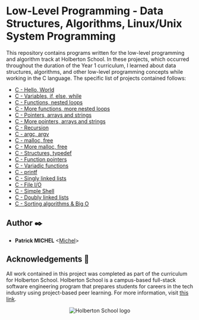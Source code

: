 # Low-Level Programming - Data Structures, Algorithms, Linux/Unix System Programming

This repository contains programs written for the low-level programming and
algorithm track at Holberton School. In these projects, which  occurred
throughout the duration of the Year 1 curriculum, I learned about data
structures, algorithms, and other low-level programming concepts while
working in the C language. The specific list of projects contained follows:

* [C - Hello, World](./hello_world)
* [C - Variables, if, else, while](./variables_if_else_while)
* [C - Functions, nested loops](./functions_nested_loops)
* [C - More functions, more nested loops](./more_functions_nested_loops)
* [C - Pointers, arrays and strings](./pointers_arrays_strings)
* [C - More pointers, arrays and strings](./pointers_arrays_strings)
* [C - Recursion](./recursion)
* [C - argc, argv](./argc_argv)
* [C - malloc, free](./malloc_free)
* [C - More malloc, free](./more_malloc_free)
* [C - Structures, typedef](./structures_typedef)
* [C - Function pointers](./function_pointers)
* [C - Variadic functions](./variadic_functions)
* [C - printf](https://github.com/Pmichel74/holbertonschool-printf/tree/master)
* [C - Singly linked lists](./singly_linked_lists)
* [C - File I/O](./file_io)
* [C - Simple Shell](https://github.com/Pmichel74/simple_shell/tree/master)
* [C - Doubly linked lists](./doubly_linked_lists)
* [C - Sorting algorithms & Big O](./sorting_algorithms)

## Author :black_nib:

* __Patrick MICHEL__ <[Michel](https://github.com/Pmichel74)>

## Acknowledgements :pray:

All work contained in this project was completed as part of the curriculum for
Holberton School. Holberton School is a campus-based full-stack software
engineering program that prepares students for careers in the tech industry
using project-based peer learning. For more information, visit
[this link](https://www.holbertonschool.com/).

<p align="center">
  <img
    src="http://www.holbertonschool.com/holberton-logo.png"
    alt="Holberton School logo">
</p>
